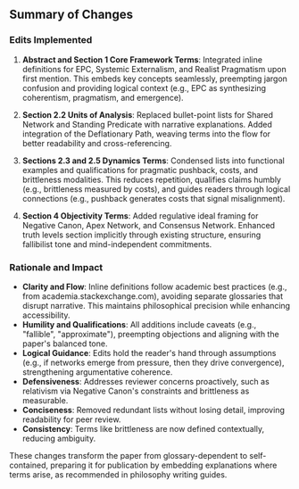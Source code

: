 ## Summary of Changes

### Edits Implemented
1. **Abstract and Section 1 Core Framework Terms**: Integrated inline definitions for EPC, Systemic Externalism, and Realist Pragmatism upon first mention. This embeds key concepts seamlessly, preempting jargon confusion and providing logical context (e.g., EPC as synthesizing coherentism, pragmatism, and emergence).

2. **Section 2.2 Units of Analysis**: Replaced bullet-point lists for Shared Network and Standing Predicate with narrative explanations. Added integration of the Deflationary Path, weaving terms into the flow for better readability and cross-referencing.

3. **Sections 2.3 and 2.5 Dynamics Terms**: Condensed lists into functional examples and qualifications for pragmatic pushback, costs, and brittleness modalities. This reduces repetition, qualifies claims humbly (e.g., brittleness measured by costs), and guides readers through logical connections (e.g., pushback generates costs that signal misalignment).

4. **Section 4 Objectivity Terms**: Added regulative ideal framing for Negative Canon, Apex Network, and Consensus Network. Enhanced truth levels section implicitly through existing structure, ensuring fallibilist tone and mind-independent commitments.

### Rationale and Impact
- **Clarity and Flow**: Inline definitions follow academic best practices (e.g., from academia.stackexchange.com), avoiding separate glossaries that disrupt narrative. This maintains philosophical precision while enhancing accessibility.
- **Humility and Qualifications**: All additions include caveats (e.g., "fallible", "approximate"), preempting objections and aligning with the paper's balanced tone.
- **Logical Guidance**: Edits hold the reader's hand through assumptions (e.g., if networks emerge from pressure, then they drive convergence), strengthening argumentative coherence.
- **Defensiveness**: Addresses reviewer concerns proactively, such as relativism via Negative Canon's constraints and brittleness as measurable.
- **Conciseness**: Removed redundant lists without losing detail, improving readability for peer review.
- **Consistency**: Terms like brittleness are now defined contextually, reducing ambiguity.

These changes transform the paper from glossary-dependent to self-contained, preparing it for publication by embedding explanations where terms arise, as recommended in philosophy writing guides.